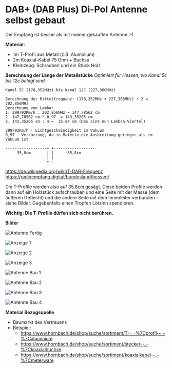 # DAB+ (DAB Plus) Di-Pol Antenne selbst gebaut

Der Empfang ist besser als mit meiner gekauften Antenne :-) 


**Material:**
* 1m  T-Profil aus Metall (z.B. Aluminium)
* 2m Koaxial-Kabel 75 Ohm + Buchse
* Kleinzeug: Schrauben und ein Stück Holz


**Berechnung der Länge der Metallstücke**
*Optimiert für Hessen, wo Kanal 5c bis 12c belegt sind.*

```
Kanal 5C (178,352MHz) bis Kanal 12C (227,360MHz) 

Berechnung der Mittelfrequenz: (178,352MHz + 227,360MHz) : 2 = 202,856MHz
Berechnung von Lamba: 
1. 299792Km/h : 202,856MHz = 147,78562 cm 
2. 147,78562 cm * 0,97  = 143,35205 cm  
3. 143,35205 cm : 4 =  35,84 cm (Das sind nun Lambda-Viertel)

299792Km/h - Lichtgeschwindigkeit im Vakuum
0,97 - Verkürzung, da in Materie die Ausbreitung geringer als im Vakuum ist

------------------+ +------------------
     35,8cm       | |      35,8cm  
                  | |
                  + -
```
https://de.wikipedia.org/wiki/T-DAB-Frequenz
https://radioempfang.digital/bundesland/hessen/



Die T-Profile werden also auf 35,8cm gesägt. Diese beiden Profile werden dann auf ein Holzstück aufschrauben und eine Seite mit der Masse (dem äußeren Geflecht) und die andere Seite mit dem Innenleiter verbunden - siehe Bilder. Gegebenfalls einen Tropfen Lötzinn spendieren. 


**Wichtig: Die T-Profile dürfen sich nicht berühren.**



**Bilder**

![Antenne Fertig](https://raw.githubusercontent.com/bohnelang/DAB-Plus-Antenne-Di-Pol/main/bilder/antenne3.jpg)

![Anzeige 1](https://raw.githubusercontent.com/bohnelang/DAB-Plus-Antenne-Di-Pol/main/bilder/anzeige1.jpg)

![Anzeige 2](https://raw.githubusercontent.com/bohnelang/DAB-Plus-Antenne-Di-Pol/main/bilder/anzeige2.jpg)

![Anzeige 3](https://raw.githubusercontent.com/bohnelang/DAB-Plus-Antenne-Di-Pol/main/bilder/anzeige3.jpg)

![Antenne Bau 1](https://raw.githubusercontent.com/bohnelang/DAB-Plus-Antenne-Di-Pol/main/bilder/kabel1.jpg)

![Antenne Bau 2](https://raw.githubusercontent.com/bohnelang/DAB-Plus-Antenne-Di-Pol/main/bilder/antenne2.jpg)

![Antenne Bau 3](https://raw.githubusercontent.com/bohnelang/DAB-Plus-Antenne-Di-Pol/main/bilder/tprofil1.jpg)

![Antenne Bau 4](https://raw.githubusercontent.com/bohnelang/DAB-Plus-Antenne-Di-Pol/main/bilder/tprofil3.jpg)

**Material Bezugsquelle**
* Baumarkt des Vertrauens
* Beispiel: 
	* https://www.hornbach.de/shop/suche/sortiment/T--_-%7Cprofil--_-%7Caluminium
	* https://www.hornbach.de/shop/suche/sortiment/stecker--_-%7Ckoaxialbuchse
	* https://www.hornbach.de/shop/suche/sortiment/koaxialkabel--_-%7Cmeterware
